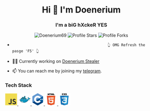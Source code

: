 <h1 align="center">Hi 👋 I'm Doenerium</h1>
<h3 align="center">I'm a biG hXckeR YES</h3>

<p align="center"> 
<img src="https://komarev.com/ghpvc/?username=Doenerium69&label=Profile%20views&color=5c12df&style=flat" alt="Doenerium69" />
<img src="https://img.shields.io/badge/dynamic/json?&label=Total%20Stars&color=5c12df&style=flat&style=for-the-badge&query=%24.stars&url=https://api.github-star-counter.workers.dev/user/doenerium69" alt="Profile Stars"></a>
<img src="https://img.shields.io/badge/dynamic/json?&label=Total%20Forks&color=5c12df&style=flat&style=for-the-badge&query=%24.forks&url=https://api.github-star-counter.workers.dev/user/doenerium69" alt="Profile Forks"></a>
</p>

-                                                 👆 OMG Refresh the pasge 'F5' 👆

- 👨‍💻 Currently working on [Doenerium Stealer](https://github.com/doenerium6969/doenerium-fixed)

- 📫 You can reach me by joining my [telegram](https://t.me/doenerium69).


<h3 align="left">Tech Stack</h3>
<p align="left"> <a href="https://developer.mozilla.org/fr/docs/Web/JavaScript" target="_blank" rel="noreferrer"> <img src="https://github.com/devicons/devicon/blob/master/icons/javascript/javascript-original.svg" alt="vuejs" width="40" height="40"/> </a>
<a href="https://www.docker.com/" target="_blank" rel="noreferrer"> <img src="https://github.com/devicons/devicon/blob/master/icons/docker/docker-original.svg" alt="docker" width="40" height="40"/> </a>
<a href="https://www.w3schools.com/cpp/cpp_intro.asp#:~:text=C%2B%2B%20is%20an%20object%2Doriented,be%20adapted%20to%20multiple%20platforms." target="_blank" rel="noreferrer"> <img src="https://raw.githubusercontent.com/devicons/devicon/master/icons/cplusplus/cplusplus-original.svg" alt="c-plus-plus" width="40" height="40"/> </a>
<a href="https://www.w3.org/html/" target="_blank" rel="noreferrer"> <img src="https://raw.githubusercontent.com/devicons/devicon/master/icons/html5/html5-original-wordmark.svg" alt="html5" width="40" height="40"/> </a> 
<a href="https://www.w3.org/Style/CSS/" target="_blank" rel="noreferrer"> <img src="https://raw.githubusercontent.com/devicons/devicon/master/icons/css3/css3-original-wordmark.svg" alt="css3" width="40" height="40"/> </a>
</p>

